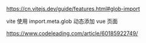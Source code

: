https://cn.vitejs.dev/guide/features.html#glob-import

vite 使用 import.meta.glob 动态添加 vue 页面

https://www.codeleading.com/article/60185922749/
